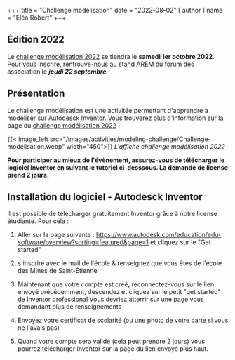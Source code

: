 +++
title = "Challenge modélisation"
date = "2022-08-02"
[ author ]
  name = "Eléa Robert"
+++

## Édition 2022
Le [challenge modélisation 2022](2022) se tiendra le **samedi 1er octobre 2022**. \
Pour vous inscrire, rentrouve-nous au stand AREM du forum des association le ***jeudi 22 septembre***. 

## Présentation
Le challenge modélisation est une activitée permettant d'apprendre à modéliser sur Autodesck Inventor. Vous trouverez plus d'information sur la page du [challenge modélisation 2022](2022)

{{< image_left src="/images/activities/modeling-challenge/Challenge-modélisation.webp" width="450">}}
*L'affiche challenge modélisation 2022* 



**Pour participer au mieux de l'évènement, assurez-vous de télécharger le logiciel Inventor en suivant le tutoriel ci-desssous. 
La demande de license prend 2 jours.**


## Installation du logiciel - Autodesck Inventor 
Il est possible de télécharger gratuitement Inventor grâce à notre license étudiante. Pour cela : 

 1. Aller sur la page suivante :  https://www.autodesk.com/education/edu-software/overview?sorting=featured&page=1
et cliquez sur le "Get started"

2. s'inscrire avec le mail de l'école & renseignez que vous êtes de l'école des Mines de Saint-Étienne

3. Maintenant que votre compte est créé, reconnectez-vous sur le lien envoyé précédemment, descendez et cliquez sur le petit "get started" de Inventor professional
Vous devriez atterrir sur une page vous demandant plus de renseignements

4. Envoyez votre certificat de scolarité (ou une photo de votre carte si vous ne l'avais pas)

5. Quand votre compte sera validé (cela peut prendre 2 jours) vous pourrez télécharger Inventor sur la page du lien envoyé plus haut.




